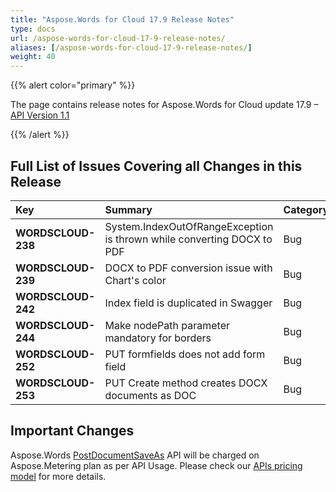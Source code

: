 ```yaml
---
title: "Aspose.Words for Cloud 17.9 Release Notes"
type: docs
url: /aspose-words-for-cloud-17-9-release-notes/
aliases: [/aspose-words-for-cloud-17-9-release-notes/]
weight: 40
---
```


{{% alert color="primary" %}} 

The page contains release notes for Aspose.Words for Cloud update 17.9 – [API Version 1.1](http://api.aspose.cloud/swagger/ui/index)

{{% /alert %}} 
## **Full List of Issues Covering all Changes in this Release**

|**Key**|**Summary**|**Category**|
| :- | :- | :- |
|**WORDSCLOUD-238**|System.IndexOutOfRangeException is thrown while converting DOCX to PDF|Bug|
|**WORDSCLOUD-239**|DOCX to PDF conversion issue with Chart's color|Bug|
|**WORDSCLOUD-242**|Index field is duplicated in Swagger|Bug|
|**WORDSCLOUD-244**|Make nodePath parameter mandatory for borders|Bug|
|**WORDSCLOUD-252**|PUT formfields does not add form field|Bug|
|**WORDSCLOUD-253**|PUT Create method creates DOCX documents as DOC|Bug|
## **Important Changes**
Aspose.Words [PostDocumentSaveAs](https://apireference.aspose.cloud/words/#!/Convert/PostDocumentSaveAs) API will be charged on Aspose.Metering plan as per API Usage. Please check our [APIs pricing model](https://purchase.aspose.cloud/pricing) for more details.

